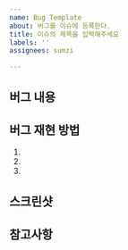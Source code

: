 ```yaml
---
name: Bug Template
about: 버그를 이슈에 등록한다.
title: 이슈의 제목을 입력해주세요
labels: ''
assignees: sumzi

---
```


## 버그 내용

## 버그 재현 방법
1.
2.
3.

## 스크린샷

## 참고사항
